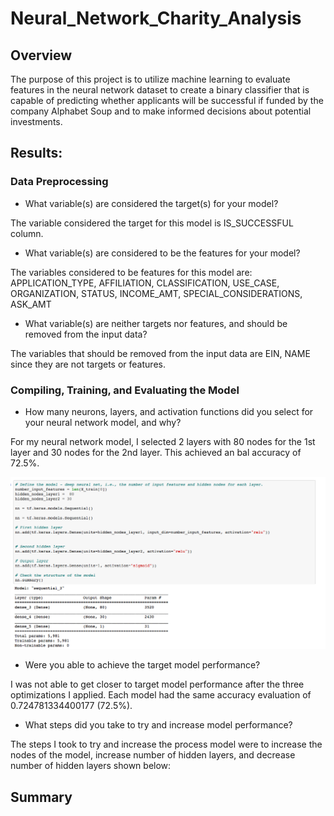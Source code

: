 # Neural_Network_Charity_Analysis

## Overview

The purpose of this project is to utilize machine learning to evaluate features in the neural network dataset to create a binary classifier that is capable of predicting whether applicants will be successful if funded by the company Alphabet Soup and to make informed decisions about potential investments. 

## Results: 
### Data Preprocessing
- What variable(s) are considered the target(s) for your model?

The variable considered the target for this model is IS_SUCCESSFUL column.

- What variable(s) are considered to be the features for your model?

The variables considered to be features for this model are: APPLICATION_TYPE, AFFILIATION, CLASSIFICATION, USE_CASE, ORGANIZATION, 
STATUS, INCOME_AMT, SPECIAL_CONSIDERATIONS, ASK_AMT

- What variable(s) are neither targets nor features, and should be removed from the input data?

The variables that should be removed from the input data are EIN, NAME since they are not targets or features. 


### Compiling, Training, and Evaluating the Model

- How many neurons, layers, and activation functions did you select for your neural network model, and why?

For my neural network model, I selected 2 layers with 80 nodes for the 1st layer and 30 nodes for the 2nd layer. This achieved an bal accuracy of 72.5%. 

![alt_text](https://github.com/NassimNatA/Neural_Network_Charity_Analysis/blob/main/Screen%20Shot%202021-01-10%20at%202.09.08%20PM.png)

- Were you able to achieve the target model performance?

I was not able to get closer to target model performance after the three optimizations I applied. Each model had the same accuracy evaluation of 0.724781334400177 (72.5%). 

- What steps did you take to try and increase model performance?

The steps I took to try and increase the process model were to increase the nodes of the model, increase number of hidden layers, and decrease number of hidden layers shown below: 

## Summary
